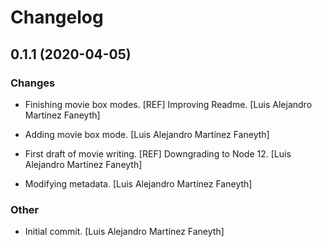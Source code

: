# Changelog


## 0.1.1 (2020-04-05)

### Changes

* Finishing movie box modes. [REF] Improving Readme. [Luis Alejandro Martínez Faneyth]

* Adding movie box mode. [Luis Alejandro Martínez Faneyth]

* First draft of movie writing. [REF] Downgrading to Node 12. [Luis Alejandro Martínez Faneyth]

* Modifying metadata. [Luis Alejandro Martínez Faneyth]

### Other

* Initial commit. [Luis Alejandro Martínez Faneyth]


